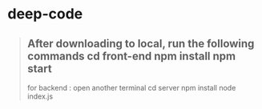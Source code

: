 # deep-code
>After downloading to local, run the following commands
>cd front-end
>npm install
>npm start
>---------
>for backend :
>open another terminal
>cd server
>npm install
>node index.js
